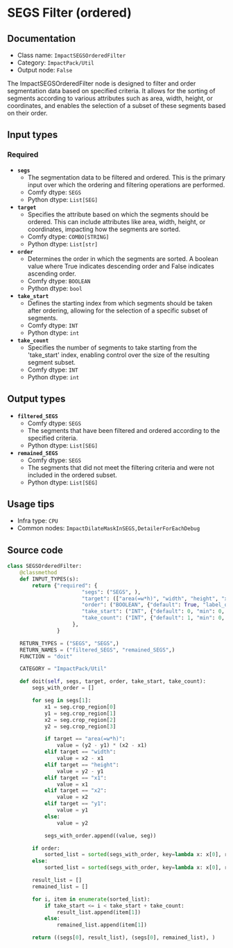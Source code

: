 # SEGS Filter (ordered)
## Documentation
- Class name: `ImpactSEGSOrderedFilter`
- Category: `ImpactPack/Util`
- Output node: `False`

The ImpactSEGSOrderedFilter node is designed to filter and order segmentation data based on specified criteria. It allows for the sorting of segments according to various attributes such as area, width, height, or coordinates, and enables the selection of a subset of these segments based on their order.
## Input types
### Required
- **`segs`**
    - The segmentation data to be filtered and ordered. This is the primary input over which the ordering and filtering operations are performed.
    - Comfy dtype: `SEGS`
    - Python dtype: `List[SEG]`
- **`target`**
    - Specifies the attribute based on which the segments should be ordered. This can include attributes like area, width, height, or coordinates, impacting how the segments are sorted.
    - Comfy dtype: `COMBO[STRING]`
    - Python dtype: `List[str]`
- **`order`**
    - Determines the order in which the segments are sorted. A boolean value where True indicates descending order and False indicates ascending order.
    - Comfy dtype: `BOOLEAN`
    - Python dtype: `bool`
- **`take_start`**
    - Defines the starting index from which segments should be taken after ordering, allowing for the selection of a specific subset of segments.
    - Comfy dtype: `INT`
    - Python dtype: `int`
- **`take_count`**
    - Specifies the number of segments to take starting from the 'take_start' index, enabling control over the size of the resulting segment subset.
    - Comfy dtype: `INT`
    - Python dtype: `int`
## Output types
- **`filtered_SEGS`**
    - Comfy dtype: `SEGS`
    - The segments that have been filtered and ordered according to the specified criteria.
    - Python dtype: `List[SEG]`
- **`remained_SEGS`**
    - Comfy dtype: `SEGS`
    - The segments that did not meet the filtering criteria and were not included in the ordered subset.
    - Python dtype: `List[SEG]`
## Usage tips
- Infra type: `CPU`
- Common nodes: `ImpactDilateMaskInSEGS,DetailerForEachDebug`


## Source code
```python
class SEGSOrderedFilter:
    @classmethod
    def INPUT_TYPES(s):
        return {"required": {
                        "segs": ("SEGS", ),
                        "target": (["area(=w*h)", "width", "height", "x1", "y1", "x2", "y2"],),
                        "order": ("BOOLEAN", {"default": True, "label_on": "descending", "label_off": "ascending"}),
                        "take_start": ("INT", {"default": 0, "min": 0, "max": sys.maxsize, "step": 1}),
                        "take_count": ("INT", {"default": 1, "min": 0, "max": sys.maxsize, "step": 1}),
                     },
                }

    RETURN_TYPES = ("SEGS", "SEGS",)
    RETURN_NAMES = ("filtered_SEGS", "remained_SEGS",)
    FUNCTION = "doit"

    CATEGORY = "ImpactPack/Util"

    def doit(self, segs, target, order, take_start, take_count):
        segs_with_order = []

        for seg in segs[1]:
            x1 = seg.crop_region[0]
            y1 = seg.crop_region[1]
            x2 = seg.crop_region[2]
            y2 = seg.crop_region[3]

            if target == "area(=w*h)":
                value = (y2 - y1) * (x2 - x1)
            elif target == "width":
                value = x2 - x1
            elif target == "height":
                value = y2 - y1
            elif target == "x1":
                value = x1
            elif target == "x2":
                value = x2
            elif target == "y1":
                value = y1
            else:
                value = y2

            segs_with_order.append((value, seg))

        if order:
            sorted_list = sorted(segs_with_order, key=lambda x: x[0], reverse=True)
        else:
            sorted_list = sorted(segs_with_order, key=lambda x: x[0], reverse=False)

        result_list = []
        remained_list = []

        for i, item in enumerate(sorted_list):
            if take_start <= i < take_start + take_count:
                result_list.append(item[1])
            else:
                remained_list.append(item[1])

        return ((segs[0], result_list), (segs[0], remained_list), )

```
